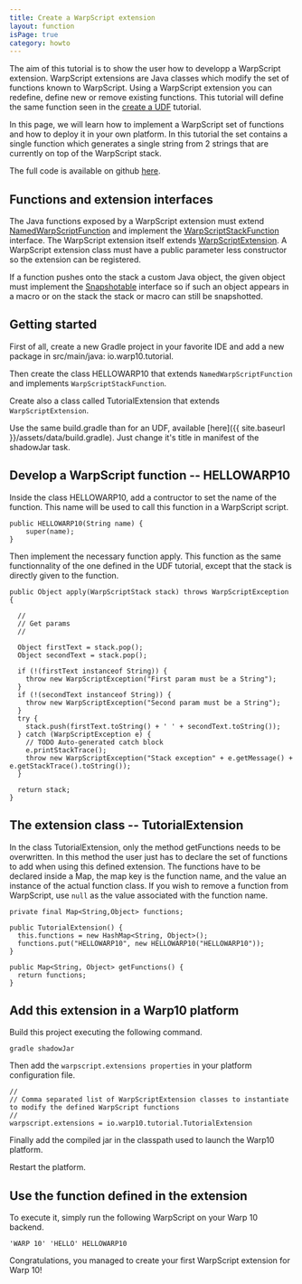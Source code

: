 ```yaml
---
title: Create a WarpScript extension
layout: function
isPage: true
category: howto
---
```


The aim of this tutorial is to show the user how to developp a WarpScript extension. WarpScript extensions are Java classes which modify the set of functions known to WarpScript. Using a WarpScript extension you can redefine, define new or remove existing functions. This tutorial will define the same function seen in the [create a UDF](http://www.warp10.io/howto/create-a-udf/) tutorial.

In this page, we will learn how to implement a WarpScript set of functions and how to deploy it in your own platform. In this tutorial the set contains a single function which generates a single string from 2 strings that are currently on top of the WarpScript stack.

The full code is available on github [here](https://github.com/aurrelhebert/warp10-extension-tuto).

## Functions and extension interfaces

The Java functions exposed by a WarpScript extension must extend [NamedWarpScriptFunction](https://github.com/cityzendata/warp10-platform/blob/master/warp10/src/main/java/io/warp10/script/NamedWarpScriptFunction.java) and implement the [WarpScriptStackFunction](https://github.com/cityzendata/warp10-platform/blob/master/warp10/src/main/java/io/warp10/script/WarpScriptStackFunction.java) interface. The WarpScript extension itself extends [WarpScriptExtension](https://github.com/cityzendata/warp10-platform/blob/8e83f966c939e4b58b9eb11cd86c396394a8e7f7/warp10/src/main/java/io/warp10/warp/sdk/WarpScriptExtension.java). A WarpScript extension class must have a public parameter less constructor so the extension can be registered.

If a function pushes onto the stack a custom Java object, the given object must implement the [Snapshotable](https://github.com/cityzendata/warp10-platform/blob/master/warp10/src/main/java/io/warp10/script/functions/SNAPSHOT.java) interface so if such an object appears in a macro or on the stack the stack or macro can still be snapshotted.

## Getting started

First of all, create a new Gradle project in your favorite IDE and add a new package in src/main/java: io.warp10.tutorial.

Then create the class HELLOWARP10 that extends `NamedWarpScriptFunction` and implements `WarpScriptStackFunction`.

Create also a class called TutorialExtension that extends `WarpScriptExtension`. 

Use the same build.gradle than for an UDF, available [here]({{ site.baseurl }}/assets/data/build.gradle). Just change it's title in manifest of the shadowJar task. 

## Develop a WarpScript function -- HELLOWARP10

Inside the class HELLOWARP10, add a contructor to set the name of the function. This name will be used to call this function in a WarpScript script.

```
public HELLOWARP10(String name) {
    super(name);
}
```

Then implement the necessary function apply. This function as the same functionnality of the one defined in the UDF tutorial, except that the stack is directly given to the function.

```
public Object apply(WarpScriptStack stack) throws WarpScriptException {
  
  //
  // Get params
  //
  
  Object firstText = stack.pop();
  Object secondText = stack.pop();
  
  if (!(firstText instanceof String)) {
    throw new WarpScriptException("First param must be a String");
  }
  if (!(secondText instanceof String)) {
    throw new WarpScriptException("Second param must be a String");
  }
  try {
    stack.push(firstText.toString() + ' ' + secondText.toString());
  } catch (WarpScriptException e) {
    // TODO Auto-generated catch block
    e.printStackTrace();
    throw new WarpScriptException("Stack exception" + e.getMessage() + e.getStackTrace().toString());
  }
  
  return stack;  
}
```

## The extension class -- TutorialExtension

In the class TutorialExtension, only the method getFunctions needs to be overwritten. In this method the user just has to declare the set of functions to add when using this defined extension. The functions have to be declared inside a Map, the map key is the function name, and the value an instance of the actual function class. If you wish to remove a function from WarpScript, use `null` as the value associated with the function name.

```
private final Map<String,Object> functions;

public TutorialExtension() {
  this.functions = new HashMap<String, Object>();
  functions.put("HELLOWARP10", new HELLOWARP10("HELLOWARP10"));
}

public Map<String, Object> getFunctions() {
  return functions;
}
```

## Add this extension in a Warp10 platform

Build this project executing the following command.

```
gradle shadowJar
```

Then add the `warpscript.extensions properties` in your platform configuration file.

```
//
// Comma separated list of WarpScriptExtension classes to instantiate to modify the defined WarpScript functions
//
warpscript.extensions = io.warp10.tutorial.TutorialExtension
```

Finally add the compiled jar in the classpath used to launch the Warp10 platform.

Restart the platform.

## Use the function defined in the extension

To execute it, simply run the following WarpScript on your Warp 10 backend.

```
'WARP 10' 'HELLO' HELLOWARP10
```

Congratulations, you managed to create your first WarpScript extension for Warp 10!

